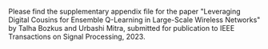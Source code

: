 Please find the supplementary appendix file for the paper "Leveraging Digital Cousins for Ensemble Q-Learning in Large-Scale Wireless Networks" by Talha Bozkus and Urbashi Mitra, submitted for publication to IEEE Transactions on Signal Processing, 2023.
